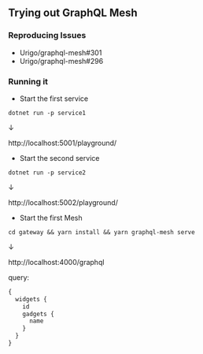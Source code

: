 ## Trying out GraphQL Mesh

### Reproducing Issues

- Urigo/graphql-mesh#301
- Urigo/graphql-mesh#296

### Running it

- Start the first service

```
dotnet run -p service1
```

&darr;

http://localhost:5001/playground/

- Start the second service

```
dotnet run -p service2
```

&darr;

http://localhost:5002/playground/

- Start the first Mesh

```
cd gateway && yarn install && yarn graphql-mesh serve
```

&darr;

http://localhost:4000/graphql

query:

```graphql
{
  widgets {
    id
    gadgets {
      name
    }
  }
}
```
